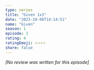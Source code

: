 ```yaml
---
type: series
title: "Given 1x3"
date: "2023-10-08T14:14:51"
name: "Given"
season: 1
episode: 3
rating: 4
ratingEmoji: ⭐️⭐️⭐️⭐️
share: false
---
```


_[No review was written for this episode]_
